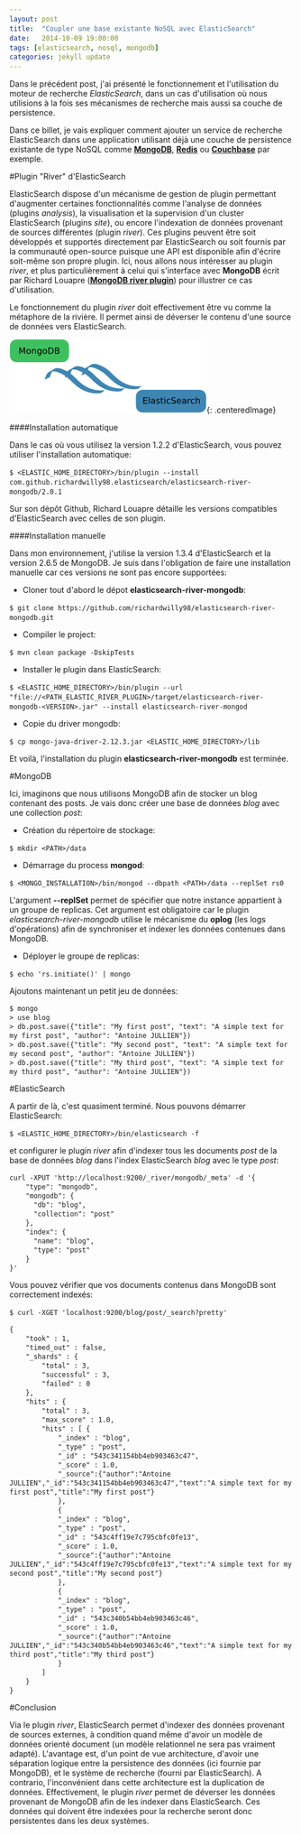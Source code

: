 ```yaml
---
layout: post
title:  "Coupler une base existante NoSQL avec ElasticSearch"
date:   2014-10-09 19:00:00
tags: [elasticsearch, nosql, mongodb]
categories: jekyll update
---
```


Dans le précédent post, j'ai présenté le fonctionnement et l'utilisation du moteur de recherche *ElasticSearch*, dans 
un cas d'utilisation où nous utilisions à la fois ses mécanismes de recherche mais aussi sa couche de persistence.

      
Dans ce billet, je vais expliquer comment ajouter un service de recherche ElasticSearch dans une application utilisant déjà une couche de persistence 
existante de type NoSQL comme [**MongoDB**](http://www.mongodb.org/), [**Redis**](http://redis.io/) ou [**Couchbase**](http://www.couchbase.com/fr) par exemple.

#Plugin "River" d'ElasticSearch

ElasticSearch dispose d'un mécanisme de gestion de plugin permettant d'augmenter certaines fonctionnalités comme l'analyse de données (plugins *analysis*), 
la visualisation et la supervision d'un cluster ElasticSearch (plugins *site*), ou encore l'indexation de données provenant 
de sources différentes (plugin *river*). Ces plugins peuvent être soit développés et supportés directement par ElasticSearch ou soit 
fournis par la communauté open-source puisque une API est disponible afin d'écrire soit-même son propre plugin.
Ici, nous allons nous intéresser au plugin *river*, et plus particulièrement à celui qui s'interface avec **MongoDB** écrit 
par Richard Louapre ([**MongoDB river plugin**](https://github.com/richardwilly98/elasticsearch-river-mongodb)) pour illustrer 
ce cas d'utilisation.

<i class="fa fa-arrow-circle-right"></i> Le fonctionnement du plugin *river* doit effectivement être vu comme la métaphore de la rivière. Il permet ainsi de déverser
 le contenu d'une source de données vers ElasticSearch.
 
![Plugin River](/images/River.png){: .centeredImage}

####Installation automatique

Dans le cas où vous utilisez la version 1.2.2 d'ElasticSearch, vous pouvez utiliser l'installation automatique:

``$ <ELASTIC_HOME_DIRECTORY>/bin/plugin --install com.github.richardwilly98.elasticsearch/elasticsearch-river-mongodb/2.0.1``

<i class="fa fa-info-circle"></i> Sur son dépôt Github, Richard Louapre détaille les versions compatibles d'ElasticSearch avec celles de son plugin. 

####Installation manuelle

Dans mon environnement, j'utilise la version 1.3.4 d'ElasticSearch et la version 2.6.5 de MongoDB. Je suis dans l'obligation 
de faire une installation manuelle car ces versions ne sont pas encore supportées:

* Cloner tout d'abord le dépot **elasticsearch-river-mongodb**:

``$ git clone https://github.com/richardwilly98/elasticsearch-river-mongodb.git``

* Compiler le project:

``$ mvn clean package -DskipTests``

* Installer le plugin dans ElasticSearch:

``$ <ELASTIC_HOME_DIRECTORY>/bin/plugin --url "file://<PATH_ELASTIC_RIVER_PLUGIN>/target/elasticsearch-river-mongodb-<VERSION>.jar" --install elasticsearch-river-mongod``

* Copie du driver mongodb:

``$ cp mongo-java-driver-2.12.3.jar <ELASTIC_HOME_DIRECTORY>/lib``
 
Et voilà, l'installation du plugin **elasticsearch-river-mongodb** est terminée.

#MongoDB
  
Ici, imaginons que nous utilisons MongoDB afin de stocker un blog contenant des posts. Je vais donc créer une 
base de données *blog* avec une collection *post*:

* Création du répertoire de stockage:

``$ mkdir <PATH>/data``

* Démarrage du process **mongod**:

``$ <MONGO_INSTALLATION>/bin/mongod --dbpath <PATH>/data --replSet rs0`` 

<i class="fa fa-info-circle"></i> L'argument **\--replSet** permet de spécifier que notre instance appartient à un groupe de replicas.
Cet argument est obligatoire car le plugin *elasticsearch-river-mongodb* utilise le mécanisme du **oplog** 
(les logs d'opérations) afin de synchroniser et indexer les données contenues dans MongoDB. 

* Déployer le groupe de replicas:

``$ echo 'rs.initiate()' | mongo``

Ajoutons maintenant un petit jeu de données:

    $ mongo
    > use blog
    > db.post.save({"title": "My first post", "text": "A simple text for my first post", "author": "Antoine JULLIEN"})
    > db.post.save({"title": "My second post", "text": "A simple text for my second post", "author": "Antoine JULLIEN"})
    > db.post.save({"title": "My third post", "text": "A simple text for my third post", "author": "Antoine JULLIEN"})
     
#ElasticSearch

A partir de là, c'est quasiment terminé. Nous pouvons démarrer ElasticSearch:

``$ <ELASTIC_HOME_DIRECTORY>/bin/elasticsearch -f``

et configurer le plugin *river* afin d'indexer tous les documents *post* de la base de données *blog* dans l'index ElasticSearch 
*blog* avec le type *post*:

    curl -XPUT 'http://localhost:9200/_river/mongodb/_meta' -d '{ 
        "type": "mongodb", 
        "mongodb": { 
          "db": "blog", 
          "collection": "post"
        }, 
        "index": {
          "name": "blog", 
          "type": "post" 
        }
    }'

Vous pouvez vérifier que vos documents contenus dans MongoDB sont correctement indexés:

``$ curl -XGET 'localhost:9200/blog/post/_search?pretty'``

    {
        "took" : 1,
        "timed_out" : false,
        "_shards" : {
            "total" : 3,
            "successful" : 3,
            "failed" : 0
        },
        "hits" : {
            "total" : 3,
            "max_score" : 1.0,
            "hits" : [ {
                "_index" : "blog",
                "_type" : "post",
                "_id" : "543c341154bb4eb903463c47",
                "_score" : 1.0,
                "_source":{"author":"Antoine JULLIEN","_id":"543c341154bb4eb903463c47","text":"A simple text for my first post","title":"My first post"}
                }, 
                {
                "_index" : "blog",
                "_type" : "post",
                "_id" : "543c4ff19e7c795cbfc0fe13",
                "_score" : 1.0,
                "_source":{"author":"Antoine JULLIEN","_id":"543c4ff19e7c795cbfc0fe13","text":"A simple text for my second post","title":"My second post"}
                }, 
                {
                "_index" : "blog",
                "_type" : "post",
                "_id" : "543c340b54bb4eb903463c46",
                "_score" : 1.0,
                "_source":{"author":"Antoine JULLIEN","_id":"543c340b54bb4eb903463c46","text":"A simple text for my third post","title":"My third post"}
                } 
            ]
        }
    }

#Conclusion

Via le plugin *river*, ElasticSearch permet d'indexer des données provenant de sources externes, à condition quand même d'avoir
un modèle de données orienté document (un modèle relationnel ne sera pas vraiment adapté). L'avantage est, d'un point de vue 
architecture, d'avoir une séparation logique entre la persistence des données (ici fournie par MongoDB), et le système de recherche 
(fourni par ElasticSearch). A contrario, l'inconvénient dans cette architecture est la duplication de données. Effectivement, le plugin *river* 
permet de déverser les données provenant de MongoDB afin de les indexer dans ElasticSearch. Ces données qui doivent être indexées pour la recherche 
seront donc persistentes dans les deux systèmes. 



